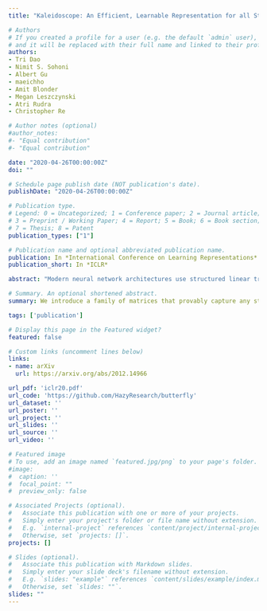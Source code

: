 ```yaml
---
title: "Kaleidoscope: An Efficient, Learnable Representation for all Structured Linear Maps"

# Authors
# If you created a profile for a user (e.g. the default `admin` user), write the username (folder name) here 
# and it will be replaced with their full name and linked to their profile.
authors:
- Tri Dao
- Nimit S. Sohoni
- Albert Gu
- maeichho
- Amit Blonder
- Megan Leszczynski
- Atri Rudra
- Christopher Re

# Author notes (optional)
#author_notes:
#- "Equal contribution"
#- "Equal contribution"

date: "2020-04-26T00:00:00Z"
doi: ""

# Schedule page publish date (NOT publication's date).
publishDate: "2020-04-26T00:00:00Z"

# Publication type.
# Legend: 0 = Uncategorized; 1 = Conference paper; 2 = Journal article;
# 3 = Preprint / Working Paper; 4 = Report; 5 = Book; 6 = Book section;
# 7 = Thesis; 8 = Patent
publication_types: ["1"]

# Publication name and optional abbreviated publication name.
publication: In *International Conference on Learning Representations*
publication_short: In *ICLR*

abstract: "Modern neural network architectures use structured linear transformations, such as low-rank matrices, sparse matrices, permutations, and the Fourier transform, to improve inference speed and reduce memory usage compared to general linear maps. However, choosing which of the myriad structured transformations to use (and its associated parameterization) is a laborious task that requires trading off speed, space, and accuracy. We consider a different approach: we introduce a family of matrices called kaleidoscope matrices (K-matrices) that provably capture any structured matrix with near-optimal space (parameter) and time (arithmetic operation) complexity. We empirically validate that K-matrices can be automatically learned within end-to-end pipelines to replace hand-crafted procedures, in order to improve model quality. For example, replacing channel shuffles in ShuffleNet improves classification accuracy on ImageNet by up to 5%. K-matrices can also simplify hand-engineered pipelines -- we replace filter bank feature computation in speech data preprocessing with a learnable kaleidoscope layer, resulting in only 0.4% loss in accuracy on the TIMIT speech recognition task. In addition, K-matrices can capture latent structure in models: for a challenging permuted image classification task, a K-matrix based representation of permutations is able to learn the right latent structure and improves accuracy of a downstream convolutional model by over 9%. We provide a practically efficient implementation of our approach, and use K-matrices in a Transformer network to attain 36% faster end-to-end inference speed on a language translation task."

# Summary. An optional shortened abstract.
summary: We introduce a family of matrices that provably capture any structured matrix with near-optimal parameter and arithmetic operation complexity. We empirically validate that these matrices can be automatically learned within end-to-end pipelines to improve model quality.

tags: ['publication']

# Display this page in the Featured widget?
featured: false

# Custom links (uncomment lines below)
links:
- name: arXiv
  url: https://arxiv.org/abs/2012.14966

url_pdf: 'iclr20.pdf'
url_code: 'https://github.com/HazyResearch/butterfly'
url_dataset: ''
url_poster: ''
url_project: ''
url_slides: ''
url_source: ''
url_video: ''

# Featured image
# To use, add an image named `featured.jpg/png` to your page's folder. 
#image:
#  caption: ''
#  focal_point: ""
#  preview_only: false

# Associated Projects (optional).
#   Associate this publication with one or more of your projects.
#   Simply enter your project's folder or file name without extension.
#   E.g. `internal-project` references `content/project/internal-project/index.md`.
#   Otherwise, set `projects: []`.
projects: []

# Slides (optional).
#   Associate this publication with Markdown slides.
#   Simply enter your slide deck's filename without extension.
#   E.g. `slides: "example"` references `content/slides/example/index.md`.
#   Otherwise, set `slides: ""`.
slides: ""
---
```


